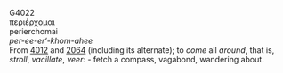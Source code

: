 <body>
  <p>G4022<br>  περιέρχομαι  <br> perierchomai  <br><i>per-ee-er‘-khom-ahee </i><br>From <a href="g4012.htm">4012</a> and <a href="g2064.htm">2064</a> (including its alternate); to <i>come</i> all <i>around</i>, that is, <i>stroll</i>, <i>vacillate</i>, <i>veer:</i> - fetch a compass, vagabond, wandering about.<br></p>
 </body>